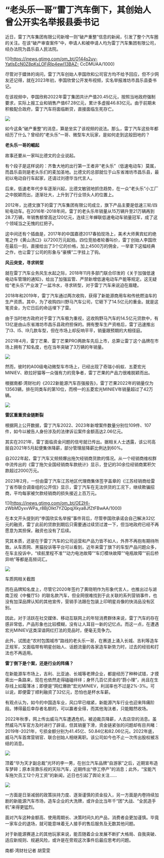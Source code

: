 # “老头乐一哥”雷丁汽车倒下，其创始人曾公开实名举报县委书记

近日，雷丁汽车集团有限公司新增一则“破产重整”信息的新闻，引发了整个汽车圈的关注。在该“破产审查案件”中，申请人和被申请人均为雷丁汽车集团有限公司，经办法院为昌乐县人民法院。

![](https://inews.gtimg.com/om_bt/O144s2uy-YatlsEcN0Z8pKsLOFjRIp4ewI13BAZ-
CcDMUAA/1000)

尽管对于媒体的询问，雷丁汽车创始人李国欣和公司官方均不给予回应，但不少网友还记得，就在2023年初，李国欣曾公开发布视频，实名举报潍坊市昌乐县委书记。

在该视频中，李国欣称2022年雷丁集团共计产值20.45亿元，按照当地政府强制要求，实际上报工业和销售产值67.28亿元，累计多虚报46.83亿元。由于前期未积极配合政府，雷丁汽车将面临断贷，直接面临生死存亡。

![](https://inews.gtimg.com/om_bt/O0qkTzFE7HgNOB1MCKZxmi1f-c19B0TjjEAqilEIQEXHMAA/1000)

如今这条“破产重整”的消息，算是坐实了该视频的说法。那么，雷丁汽车这些年都经历了什么？曾经的“老头乐”一哥、微型车大玩家，是如何走到这般田地的？

**老头乐一哥的崛起**

故事还要从一家叫比德文的企业说起。

有个段子是这样说的：齐鲁大地的出行第一王者非“老头乐”（低速电动车）莫属，而昌乐县则是老头乐们的麦加圣地。比德文的总部就位于山东省潍坊市昌乐县，最初以电动自行车起家，还请过刘德华当代言人。

后来，低速老年代步车逐渐兴起，比德文敏锐地抓住趋势，在一众“老头乐”小工厂之中脱颖而出，逐渐壮大，上升到了行业领头人的位置上。

2012年，比德文旗下的雷丁汽车集团有限公司成立，旗下产品主要是低速三轮/四轮电动车。在2016年-2018年间，雷丁的老头乐年销量从15万辆升至21万辆再到28.7万辆，年销售额曾高达120亿元，连续三年蝉联低速电动车销量冠军，成了这个领域当之无愧的扛把子。

这中间还有个插曲是，2017年的中国嘉德2017春拍现场上，美术大师黄宾虹的绝笔之作《黄山汤口》以7200万元起拍。四位竞拍者轮番叫价，雷丁创始人李国欣在最后一刻，直接给出了3个亿的价格，加上4500万的佣金，一举拿下这幅经典之作，也让雷丁公司的形象与“豪横”二字挂上了钩。

**风云突变，寻求转型**

就在雷丁汽车业务风生水起之际，2018年11月多部门联合印发的《关于加强低速电动车管理的通知》，给出了加强监管、严禁新增低速电动车产能等规定。这无疑给“老头乐”产业泼了一盆冷水，寻求转型，对于雷丁汽车来说迫在眉睫。

2018年和2019年，雷丁汽车通过两次收购，获得了新能源商用车和传统燃油车的生产资质。其中，为了收购四川野马汽车公司，它砸下了14.5亿元的重金。就是这笔资金，为它日后的命运埋下了雷。

由于当时地方政府对于雷丁汽车极为重视，这收购野马汽车的14.5亿元贷款中，有13亿是由山东省潍坊市昌乐县政府担保的。拥有整车生产资格后，雷丁迅速推出了I3、I5、I9几款车型，但在市场上却反响平平，销量跟预期的大相径庭。

2021年4月，雷丁芒果、雷丁芒果PRO两款车先后上市，总算让雷丁这个品牌在市场上拥有了知名度，也在当年突破了3万辆的年销量。

![](https://inews.gtimg.com/om_bt/O63tTwcnwLxZCgqtfoOFCiCzvRfthN8wT4A72gAe1TEH8AA/1000)

然而，彼时的A00级电动微型车市场上，已经出现了奇瑞小蚂蚁、五菱宏光MINIEV、欧拉好猫等一众强有力的竞争者，雷丁芒果的产品力很难脱颖而出。

根据南都·湾财社的《2022新能源汽车百强报告》，雷丁芒果2022年的销量仅为13563辆，排在同类车的第10位，而榜一的五菱宏光MINIEV年销量超过了42万辆。

![](https://inews.gtimg.com/om_bt/OkMDGQV7p_vEtL7KgrrPyNKbUwDvNX4jPJcUWHXJ792v4AA/1000)

**雷区重重资金链断裂**

根据网上公开数据，雷丁汽车2022、2023年新增案件数量分别位109件、107件，如今以被告人身份涉及的法律诉讼案件金额高达2.06亿元。

其实在2021年，雷丁面临资金问题的信号就已传出。据相关人士透露，该公司高层自2021年5月起便集体降薪，部分管理层降薪比例达到60%。

自2022年起，雷丁汽车又频频爆出拖欠经销商货款的情况。从一个经销商维权群中流传出的《雷丁拖欠全国经销商车款统计》显示，登记的30余位经销商累积欠款超过2000万元。

2023年2月，一份由雷丁汽车江苏地区代理商集体签字盖章的《江苏经销商给雷丁省市联合调查组的公开信》显示，雷丁汽车在无法供货的工况下，继续欺骗招商，平均每家被欠款经销商的损失接近上百万元。

![](https://inews.gtimg.com/om_bt/OE2HI-
zWbMDyxvWPa_r8BjOIkt7YZQpqjXkya8JfZtFBwAA/1000)

在本文开头提到的“李国欣实名举报”事件背后，尽管李国欣承诺会自己解决32亿元的融资，雷丁此前的贷款到期后只需要通过续贷过渡一下，但当地政府已经不再愿意为其担保，融资也没有了后续。

究其本质，还是在于雷丁汽车的公司运营和产品力皆不如人，外界不再抱有期待所致。从车质网、黑猫投诉等平台可以看到，近年来雷丁旗下的车型产品问题众多，在车主投诉中，“续航里程不准”“动力电池故障”“车灯模块故障”“电瓶故障”“前后桥异响”等都是高频词汇。

![](https://inews.gtimg.com/om_bt/Oajq5Z3H-6LBoP4cG_ElhTC_gdzm4-r8ZP3TnSg5L7fc8AA/1000)

车质网相关截图

而在品牌知名度上，尽管它2020年签约了黄晓明作为形象代言人，也推出过与湖南卫视《中餐厅5》的联名款汽车，但全网很难找到于此关联的系列营销事件，也没有加深品牌认知的其他宣传，营销手法跟在包装上印明星肖像的快消品没有区别。

因此，对于活跃在社交媒体、移动互联网上的年轻消费群体来说，雷丁汽车的存在感非常低，产品形象也比较模糊，没有让人耳目一新的记忆点。而这一点，在遭遇宏光MINIEV这类深谙网红打法的竞品时，便毫无竞争力。

此外，试图走“农村包围城市”路线的老头乐一哥，在赛道上涌入长城、吉利等造车正规军，又面临带有明星创始人、话题流量的各家造车新势力时，过去的经验和打法也不再适用。

**雷丁倒下是个案，还是行业的阵痛？**

在新能源车市场上，吉利、比亚迪、长城等老牌企业，都是经历了种种试错，才摸索出一条路来，现在也依然走得磕磕绊绊；身怀几百亿资金的“蔚小理”，尚且在生存线上如履薄冰；即便是“网红爆款”宏光MINIEV，利润率也不过是2%-3%。可以说，即便雷丁顺利融资了32亿元，恐怕也是杯水车薪。

有观点认为，如今的中国造车业，风口早已缩紧，新能源汽车行业也迎来阵痛阶段。博得最后幸存者名额的，可以赢者全得，而其他淘汰者，只能黯然收场。

2022年秋季，网上传出威马汽车遭遇危机，被迫裁员降薪，人去店空的消息。虽然威马汽车官方及时进行了辟谣，但其销量下滑，资金链紧张的问题却有目共睹：2019年-2021年，亏损金额分别为41.45亿、50.84亿和82.06亿元。2022年底，威马汽车首席营销官、联合创始人相继离职。该公司如今也不止一次传出股权被冻结的消息。

![](https://inews.gtimg.com/om_bt/Oj3NcF8s-2rhdnwy9dRL4ZtIu6Y_tpvVTdIYY4lKO_52QAA/1000)

顶着“华为天才副总裁”光环的李一男，在创立汽车品牌“自游家”之后，近期宣布造车梦碎；原本背靠乐视的天际汽车，近期传出“停工停产”的消息；此外，“宝能汽车拖欠员工12个月工资”的新闻，近日也引起了舆论关注……

![](https://inews.gtimg.com/om_bt/OXEF3B5MCtGzxGgHkv6XULJaACnr6alH90O7G75BRCulEAA/1000)

一方面是日渐减弱的政策扶持力度、逐渐谨慎的资金投入，另一方面是内卷持续加剧的新能源汽车市场，造车企业的大洗牌，或许会比当年千“团”大战、“全民造手机”来得更猛烈。

面对汽车这种金额高、使用周期长、决策时间久的产品，消费者会更加谨慎。毕竟一家车企的退场，就可能意味着无人接手的售后服务及无数其他问题。

对于新能源赛道上的其他玩家来说，能否随着企业发展不断扩大格局、自我突破、适应新规则、规避风险，或许是在旁观这次事件后最应思考的问题。

南都·湾财社记者 胡雯雯

